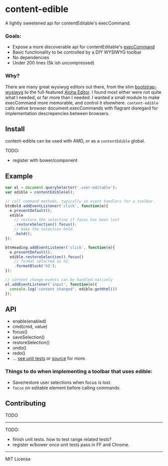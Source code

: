 content-edible
==============

A lightly sweetened api for contentEditable's execCommand.


### Goals:

- Expose a more discoverable api for contentEditable's [execCommand](https://developer.mozilla.org/en-US/docs/Rich-Text_Editing_in_Mozilla)
- Basic functionality to be controlled by a DIY WYSIWYG toolbar
- No dependencies
- Under 200 lines (5k ish uncompressed)

### Why?

There are many great wysiwyg editors out there, from the slim [bootstrap-wysiwyg](http://mindmup.github.io/bootstrap-wysiwyg/) to the full-featured [Aloha Editor](http://www.aloha-editor.org/). I found most either were not quite what I needed, or far more than I needed. I wanted a small module to make execCommand more memorable, and control it elsewhere.
`content-edible` calls native browser document.execCommands with flagrant disregard for implementation descrepencies between browsers.

## Install

content-edible can be used with AMD, or as a `contentEdible` global.

TODO: 
- register with bower/component

## Example

```javascript
var el = document.querySelector('.user-editable');
var edible = contentEdible(el);

// call command methods, typically in event handlers for a toolbar.
btnBold.addEventListener('click', function(e){
  e.preventDefault();
  edible
    // restore the selection if focus has been lost
    .restoreSelection().focus();
    // make the selection bold.
    .bold();
});

btnHeading.addEventListener('click', function(e){
  e.preventDefault();
  edible.restoreSelection().focus()
    // format selected as h2.
    .formatBlock('h2');
});

// content change events can be handled natively
el.addEventListener('input', function(e){
  console.log('content changed', edible.getHtml())
});

```

## API

- enable(enabled)
- cmd(cmd, value)
- focus()
- saveSelection()
- restoreSelection()
- undo()
- redo()
- ... [see unit tests](test/content-edible.js) or [source](content-edible.js) for more.

### Things to do when implementing a toolbar that uses edible:

- Save/restore user selections when focus is lost.
- `focus` on editable element before calling commands.

## Contributing

TODO


---------------------
TODO:

- finish unit tests. how to test range related tests?
- register w/bower once unit tests pass in FF and Chrome. 


---------------------

MIT License

